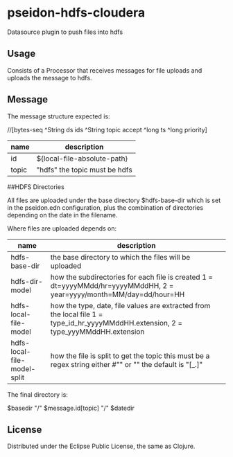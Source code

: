 # pseidon-hdfs-cloudera

Datasource plugin to push files into hdfs


## Usage

Consists of a Processor that receives messages for file uploads and uploads the message to hdfs.

## Message 

The message structure expected is:

//[bytes-seq ^String ds ids ^String topic  accept ^long ts ^long priority] 

| name | description |
| ---- | ------------|
| id   | ${local-file-absolute-path} |
| topic | "hdfs" the topic must be hdfs |

##HDFS Directories

All files are uploaded under the base directory $hdfs-base-dir which is set in the pseidon.edn configuration, plus the combination of directories depending on the date in the filename.

Where files are uploaded depends on:

| name | description |
| ---- | ----------- |
| hdfs-base-dir | the base directory to which the files will be uploaded |
| hdfs-dir-model | how the subdirectories for each file is created 1 = dt=yyyyMMdd/hr=yyyyMMddHH, 2 = year=yyyy/month=MM/day=dd/hour=HH |
| hdfs-local-file-model | how the type, date, file values are extracted from the local file 1 = type_id_hr_yyyyMMddHH.extension, 2 = type_yyyMMddHH.extension |
| hdfs-local-file-model-split | how the file is split to get the topic this must be a regex string either #"" or "" the default is "[_\.]" |

 
The final directory is:

$basedir "/" $message.id[topic] "/" $datedir



## License


Distributed under the Eclipse Public License, the same as Clojure.
